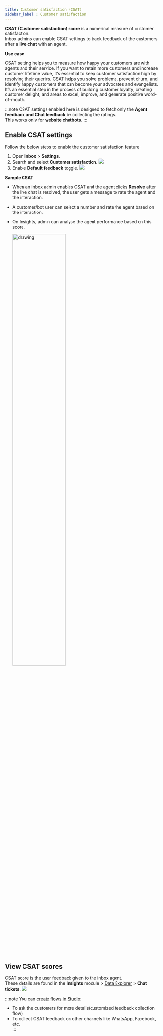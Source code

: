 ```yaml
---
title: Customer satisfaction (CSAT)
sidebar_label : Customer satisfaction 
---
```


**CSAT (Customer satisfaction) score** is a numerical measure of customer satisfaction.      
Inbox admins can enable CSAT settings to track feedback of the customers after a **live chat** with an agent.

**Use case**     

CSAT setting helps you to measure how happy your customers are with agents and their service. If you want to retain more customers and increase customer lifetime value, it’s essential to keep customer satisfaction high by resolving their queries. CSAT helps you solve problems, prevent churn, and identify happy customers that can become your advocates and evangelists. It’s an essential step in the process of building customer loyalty, creating customer delight, and areas to excel, improve, and generate positive word-of-mouth.

:::note
CSAT settings enabled here is designed to fetch only the **Agent feedback and Chat feedback** by collecting the ratings.      
This works only for **website chatbots**. 
:::


## Enable CSAT settings 

Follow the below steps to enable the customer satisfaction feature: 

1. Open **Inbox** > **Settings**.
2. Search and select **Customer satisfaction**.
    ![](https://i.imgur.com/m0SyGqU.jpg)
3. Enable **Default feedback** toggle. 
    ![](https://i.imgur.com/C99xJ7F.png)

**Sample CSAT**

- When an inbox admin enables CSAT and the agent clicks **Resolve** after the live chat is resolved, the user gets a message to rate the agent and the interaction. 
- A customer/bot user can select a number and rate the agent based on the interaction.   
- On Insights, admin can analyse the agent performance based on this score.       
    
    <img src="https://i.imgur.com/5puH1He.png" alt="drawing" width="60%"/>


## View CSAT scores 

CSAT score is the user feedback given to the inbox agent.     
These details are found in the **Insights** module > [Data Explorer](https://docs.yellow.ai/docs/platform_concepts/growth/dataexplorer/defaulttables#1-types-of-default-tables) > **Chat tickets**.
    ![](https://i.imgur.com/Aqxl9iG.png)



:::note
You can [create flows in Studio](https://docs.yellow.ai/docs/cookbooks/insights/botagentfedback):    
- To ask the customers for more details(customized feedback collection flow).     
- To collect CSAT feedback on other channels like WhatsApp, Facebook, etc.    
:::



